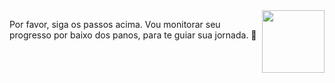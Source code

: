 <!-- Adapted from https://github.com/skills/exercise-toolkit/blob/main/markdown-templates/step-feedback/watching-for-progress.md -->

<img src="https://octodex.github.com/images/supportcat.png" align="right" height="100px" />

Por favor, siga os passos acima.
Vou monitorar seu progresso por baixo dos panos, para te guiar sua jornada. 🧐